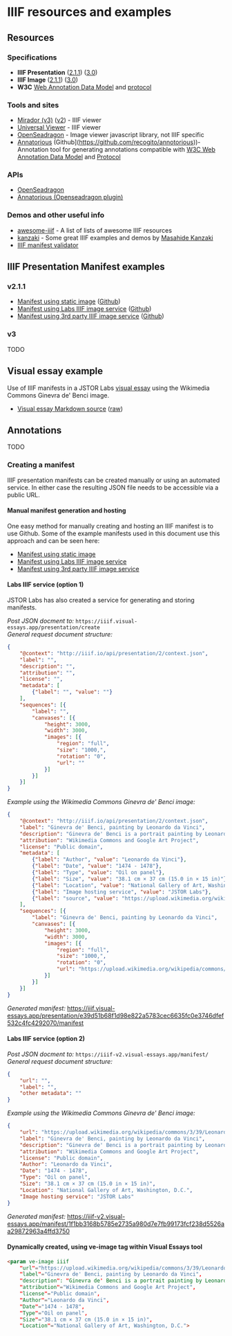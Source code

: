 # IIIF resources and examples

## Resources

### Specifications
- **IIIF Presentation** ([2.1.1](https://iiif.io/api/presentation/2.1/)) ([3.0](https://iiif.io/api/presentation/3.0/))
- **IIIF Image** ([2.1.1](https://iiif.io/api/image/2.1/)) ([3.0](https://iiif.io/api/image/3.0/))
- **W3C** [Web Annotation Data Model](https://www.w3.org/TR/annotation-model/) and [protocol](https://www.w3.org/TR/annotation-protocol/)

### Tools and sites

- [Mirador (v3)](https://projectmirador.org/) ([v2](https://projectmirador.org/demo/)) - IIIF viewer
- [Universal Viewer](https://universalviewer.io/) - IIIF viewer
- [OpenSeadragon](https://openseadragon.github.io/) - Image viewer javascript library, not IIIF specific
- [Annatorious](https://recogito.github.io/annotorious/) (Github](https://github.com/recogito/annotorious))- Annotation tool for generating annotations compatible with [W3C Web Annotation Data Model](https://www.w3.org/TR/annotation-model/) and [Protocol](https://www.w3.org/TR/annotation-protocol/)

### APIs

- [OpenSeadragon](https://openseadragon.github.io/docs/)
- [Annatorious (Openseadragon plugin)](https://recogito.github.io/annotorious/api-docs/osd-plugin/) 

### Demos and other useful info

- [awesome-iiif](https://github.com/IIIF/awesome-iiif) - A list of lists of awesome IIIF resources
- [kanzaki](https://www.kanzaki.com/) - Some great IIIF examples and demos by [Masahide Kanzaki](https://www.kanzaki.com/info/who)
- [IIIF manifest validator](https://iiif.io/api/presentation/validator/service/)

## IIIF Presentation Manifest examples

### v2.1.1

- [Manifest using static image](https://jstor-labs.github.io/iiif-example/manifests/Ginevra_de_Benci-static.json) ([Github](manifests/Ginevra_de_Benci-static.json))
- [Manifest using Labs IIIF image service](https://jstor-labs.github.io/iiif-example/manifests/Ginevra_de_Benci-labs.json) ([Github](manifests/Ginevra_de_Benci-labs.json))
- [Manifest using 3rd party IIIF image service](https://jstor-labs.github.io/iiif-example/manifests/Ginevra_de_Benci-iiifhosting.json) ([Github](manifests/Ginevra_de_Benci-iiifhosting.json))

### v3

TODO

## Visual essay example

Use of IIIF manifests in a JSTOR Labs [visual essay](https://dev.visual-essays.app/essay/jstor-labs/iiif-example/ginevra-de-benci) using the Wikimedia Commons Ginevra de' Benci image.

- [Visual essay Markdown source](ginevra-de-benci.md) ([raw](https://raw.githubusercontent.com/JSTOR-Labs/iiif-example/develop/ginevra-de-benci.md))

## Annotations

TODO

### Creating a manifest

IIIF presentation manifests can be created manually or using an automated service.  In either case
the resulting JSON file needs to be accessible via a public URL.

#### Manual manifest generation and hosting

One easy method for manually creating and hosting an IIIF manifest is to use Github.  Some of the example manifests used in this document use this approach and can be seen here:

- [Manifest using static image](/manifests/Ginevra_de_Benci-static.json)
- [Manifest using Labs IIIF image service](/manifests/Ginevra_de_Benci-labs.json)
- [Manifest using 3rd party IIIF image service](/manifests/Ginevra_de_Benci-iiifhosting.json)

#### Labs IIIF service (option 1)

JSTOR Labs has also created a service for generating and storing manifests.

*Post JSON docment to:* `https://iiif.visual-essays.app/presentation/create`  
*General request document structure:*
```json
{
    "@context": "http://iiif.io/api/presentation/2/context.json",
    "label": "",
    "description": "",
    "attribution": "",
    "license": "",
    "metadata": [
        {"label": "", "value": ""}
    ],
    "sequences": [{
        "label": "",
        "canvases": [{
            "height": 3000,
            "width": 3000,
            "images": [{
                "region": "full",
                "size": "1000,",
                "rotation": "0",
                "url": ""
            }]
        }]
    }]
}
```

*Example using the Wikimedia Commons Ginevra de' Benci image:*
```json
{
    "@context": "http://iiif.io/api/presentation/2/context.json",
    "label": "Ginevra de' Benci, painting by Leonardo da Vinci",
    "description": "Ginevra de' Benci is a portrait painting by Leonardo da Vinci of the 15th-century Florentine aristocrat Ginevra de' Benci (born c.  1458). The oil-on-wood portrait was acquired by the National Gallery of Art in Washington, D.C. in 1967. The sum of US$5 million—an absolute record price at the time—came from the Ailsa Mellon Bruce Fund and was paid to the Princely Family of Liechtenstein. It is the only painting by Leonardo on public view in the Americas.",
    "attribution": "Wikimedia Commons and Google Art Project",
    "license": "Public domain",
    "metadata": [
        {"label": "Author", "value": "Leonardo da Vinci"},
        {"label": "Date", "value": "1474 - 1478"},
        {"label": "Type", "value": "Oil on panel"},
        {"label": "Size", "value": "38.1 cm × 37 cm (15.0 in × 15 in)"},
        {"label": "Location", "value": "National Gallery of Art, Washington, D.C."},
        {"label": "Image hosting service", "value": "JSTOR Labs"},
        {"label": "source", "value": "https://upload.wikimedia.org/wikipedia/commons/3/39/Leonardo_da_Vinci_-_Ginevra_de%27_Benci_-_Google_Art_Project.jpg"}
    ],
    "sequences": [{
        "label": "Ginevra de' Benci, painting by Leonardo da Vinci",
        "canvases": [{
            "height": 3000,
            "width": 3000,
            "images": [{
                "region": "full",
                "size": "1000,",
                "rotation": "0",
                "url": "https://upload.wikimedia.org/wikipedia/commons/3/39/Leonardo_da_Vinci_-_Ginevra_de%27_Benci_-_Google_Art_Project.jpg"
            }]
        }]
    }]
}
```
*Generated manifest:* https://iiif.visual-essays.app/presentation/e39d51b68f1d98e822a5783cec6635fc0e3746dfef532c4fc4292070/manifest

#### Labs IIIF service (option 2)

*Post JSON docment to:* `https://iiif-v2.visual-essays.app/manifest/`
*General request document structure:*
```json
{
    "url": "",
    "label": "",
    "other metadata": ""
}
```

*Example using the Wikimedia Commons Ginevra de' Benci image:*
```json
{
    "url": "https://upload.wikimedia.org/wikipedia/commons/3/39/Leonardo_da_Vinci_-_Ginevra_de%27_Benci_-_Google_Art_Project.jpg",
    "label": "Ginevra de' Benci, painting by Leonardo da Vinci",
    "description": "Ginevra de' Benci is a portrait painting by Leonardo da Vinci of the 15th-century Florentine aristocrat Ginevra de' Benci (born c.  1458). The oil-on-wood portrait was acquired by the National Gallery of Art in Washington, D.C. in 1967. The sum of US$5 million—an absolute record price at the time—came from the Ailsa Mellon Bruce Fund and was paid to the Princely Family of Liechtenstein. It is the only painting by Leonardo on public view in the Americas.",
    "attribution": "Wikimedia Commons and Google Art Project",
    "license": "Public domain",
    "Author": "Leonardo da Vinci",
    "Date": "1474 - 1478",
    "Type": "Oil on panel",
    "Size": "38.1 cm × 37 cm (15.0 in × 15 in)",
    "Location": "National Gallery of Art, Washington, D.C.",
    "Image hosting service": "JSTOR Labs"
}
```
*Generated manifest:* https://iiif-v2.visual-essays.app/manifest/1f1bb3168b5785e2735a980d7e7fb99173fcf238d5526aa29872963a4ffd3750

#### Dynamically created, using ve-image tag within Visual Essays tool

```html
<param ve-image iiif
    "url"="https://upload.wikimedia.org/wikipedia/commons/3/39/Leonardo_da_Vinci_-_Ginevra_de%27_Benci_-_Google_Art_Project.jpg",
    "label"="Ginevra de' Benci, painting by Leonardo da Vinci",
    "description": "Ginevra de' Benci is a portrait painting by Leonardo da Vinci of the 15th-century Florentine aristocrat Ginevra de' Benci (born c.  1458). The oil-on-wood portrait was acquired by the National Gallery of Art in Washington, D.C. in 1967. The sum of US$5 million—an absolute record price at the time—came from the Ailsa Mellon Bruce Fund and was paid to the Princely Family of Liechtenstein. It is the only painting by Leonardo on public view in the Americas.",
    "attribution"="Wikimedia Commons and Google Art Project",
    "license"="Public domain",
    "Author"="Leonardo da Vinci",
    "Date"="1474 - 1478",
    "Type"="Oil on panel",
    "Size"="38.1 cm × 37 cm (15.0 in × 15 in)",
    "Location"="National Gallery of Art, Washington, D.C.">
```
